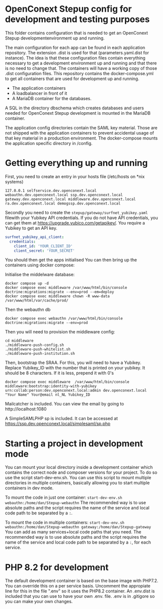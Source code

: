 # OpenConext Stepup config for development and testing purposes

This folder contains configuration that is needed to get an OpenConext Stepup developmentenvironment up and running. 

The main configuration for each app can be found in each application repository. The extension .dist is used for that (parameters.yaml.dist for instance). The idea is that these configuration files contain everything necessary to get a development environment up and running and that there is no need to change that. The containers will have a working copy of those .dist configuration files.
This repository contains the docker-compose.yml to get all containers that are used for development up and running.

* The application containers 
* A loadbalancer in front of it
* A MariaDB container for the databases.

A SQL in the directory dbschema  which creates databases and users needed for OpenConext Stepup development is mounted in the MariaDB container. 

The application config directories contain the SAML key material. Those are not shipped with the application containers to prevent accidental usage of that key material in a production environment. The docker-compose mounts the application specific directory in /config. 

# Getting everything up and running

First, you need to create an entry in your hosts file (/etc/hosts on *nix systems)

```
127.0.0.1 selfservice.dev.openconext.local webauthn.dev.openconext.local ssp.dev.openconext.local gateway.dev.openconext.local middleware.dev.openconext.local ra.dev.openconext.local demogssp.dev.openconext.local
```

Secondly you need to create the `stepup/gateway/surfnet_yubikey.yaml` filewith your Yubikey API credentials. If you do not have API credentials, you can get them at <https://upgrade.yubico.com/getapikey/>. You require a Yubikey to get an API key.

```yaml
surfnet_yubikey_api_client:
  credentials:
    client_id: 'YOUR_CLIENT_ID'
    client_secret: 'YOUR_SECRET'
```

You should then get the apps initialised
You can then bring up the containers using docker compose:

Initialise the middelware database:
```
docker compose up -d
docker compose exec middleware /var/www/html/bin/console  doctrine:migrations:migrate --env=prod --em=deploy
docker compose exec middleware chown -R www-data /var/www/html/var/cache/prod/
```

Then the webauthn db
```
docker compose exec webauthn /var/www/html/bin/console  doctrine:migrations:migrate --env=prod
```

Then you will need to provision the middleware config:
```
cd middleware
./middleware-push-config.sh
./middleware-push-whitelist.sh
./middleware-push-institution.sh
```
Then, bootstrap the SRAA. For this, you will need to have a Yubikey. Replace Yubikey_ID with the number that is printed on your yubikey. It should be 8 characters. If it is less, prepend it with 0's
```
docker compose exec middleware  /var/www/html/bin/console middleware:bootstrap:identity-with-yubikey urn:collab:person:dev.openconext.local:admin dev.openconext.local "Your Name" Your@email nl_NL Yubikey_ID
```

Mailcatcher is included. You can view the email by going to http://localhost:1080

A SimpleSAMLPHP sp is included. It can be accessed at https://ssp.dev.openconext.local/simplesaml/sp.php

# Starting a project in development mode

You can mount your local directory inside a development container which contains the correct node and composer versions for your project. To do so use the script start-dev-env.sh. You can use this script to mount multiple directories in multiple containers, basically allowing you to start multiple containers in dev mode.

To mount the code in just one container:
`start-dev-env.sh webauthn:/home/dan/Stepup-webauthn`
The recommended way is to use absolute paths and the script requires the name of the service and local code path to be separated by a `:`.

To mount the code in multiple containers:
`start-dev-env.sh webauthn:/home/dan/Stepup-webauthn gateway:/home/dan/Stepup-gateway`
You can add as many services+local code paths that you need.
The recommended way is to use absolute paths and the script requires the name of the service and local code path to be separated by a `:`, for each service.

# PHP 8.2 for development
The default development container is based on the base image with PHP7.2. You can override this on a per service basis. Uncomment the appropiate line for this in the file ".env" so it uses the PHP8.2 container. An .env.dist is included that you can use to have your own .env. file. .env is in .gitigore so you can make your own changes.

